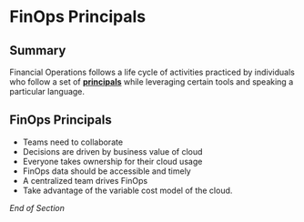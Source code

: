 # FinOps Principals

## Summary
Financial Operations follows a life cycle of activities practiced by individuals who follow a set of [**principals**](https://www.mindmeister.com/2727661067/04-finops-principles-ccovva) while leveraging certain tools and speaking a particular language.

## FinOps Principals
* Teams need to collaborate
* Decisions are driven by business value of cloud
* Everyone takes ownership for their cloud usage
* FinOps data should be accessible and timely
* A centralized team drives FinOps
* Take advantage of the variable cost model of the cloud.

*End of Section*
